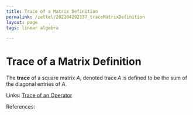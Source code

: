 ```yaml
---
title: Trace of a Matrix Definition
permalink: /zettel/202104292137_traceMatrixDefinition
layout: page
tags: linear algebra

---
```

# Trace of a Matrix Definition

The **trace** of a square matrix $A$, denoted $\mathrm{trace} \, A$ is defined to be the sum of the 
diagonal entries of $A$.

Links: [Trace of an Operator](202104292131_traceOperatorDefinition)

References: 

